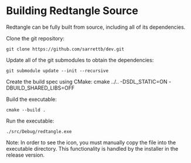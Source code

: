 
# Building Redtangle Source
Redtangle can be fully built from source, including all of its dependencies. 

Clone the git repository:

    git clone https://github.com/sarrettb/dev.git


Update all of the git submodules to obtain the dependencies:

    git submodule update --init --recursive

Create the build spec using CMake:
    cmake ../.. -DSDL_STATIC=ON -DBUILD_SHARED_LIBS=OFF

Build the executable:

    cmake --build . 

Run the executable:

    ./src/Debug/redtangle.exe

Note: In order to see the icon, you must manually copy the file into the executable directory. This functionality is handled by the installer in the release version. 